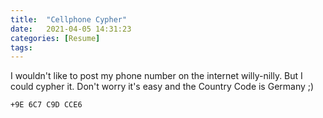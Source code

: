 ```yaml
---
title:  "Cellphone Cypher"
date:   2021-04-05 14:31:23
categories: [Resume]
tags:
---
```


I wouldn't like to post my phone number on the internet willy-nilly.
But I could cypher it. Don't worry it's easy and the Country Code is Germany ;)

`+9E 6C7 C9D CCE6`
